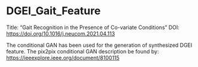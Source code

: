 # DGEI_Gait_Feature

Title: “Gait Recognition in the Presence of Co-variate Conditions”
DOI: https://doi.org/10.1016/j.neucom.2021.04.113 

The conditional GAN has been used for the generation of synthesized DGEI feature. The pix2pix conditional GAN description be found by: https://ieeexplore.ieee.org/document/8100115
